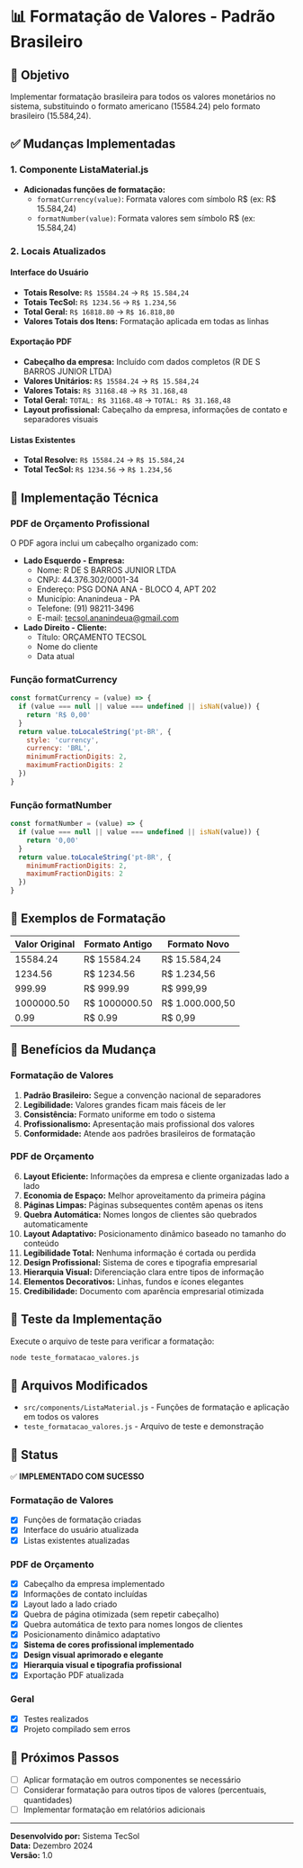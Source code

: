 # 📊 Formatação de Valores - Padrão Brasileiro

## 🎯 Objetivo
Implementar formatação brasileira para todos os valores monetários no sistema, substituindo o formato americano (15584.24) pelo formato brasileiro (15.584,24).

## ✅ Mudanças Implementadas

### 1. Componente ListaMaterial.js
- **Adicionadas funções de formatação:**
  - `formatCurrency(value)`: Formata valores com símbolo R$ (ex: R$ 15.584,24)
  - `formatNumber(value)`: Formata valores sem símbolo R$ (ex: 15.584,24)

### 2. Locais Atualizados

#### Interface do Usuário
- **Totais Resolve:** `R$ 15584.24` → `R$ 15.584,24`
- **Totais TecSol:** `R$ 1234.56` → `R$ 1.234,56`
- **Total Geral:** `R$ 16818.80` → `R$ 16.818,80`
- **Valores Totais dos Itens:** Formatação aplicada em todas as linhas

#### Exportação PDF
- **Cabeçalho da empresa:** Incluído com dados completos (R DE S BARROS JUNIOR LTDA)
- **Valores Unitários:** `R$ 15584.24` → `R$ 15.584,24`
- **Valores Totais:** `R$ 31168.48` → `R$ 31.168,48`
- **Total Geral:** `TOTAL: R$ 31168.48` → `TOTAL: R$ 31.168,48`
- **Layout profissional:** Cabeçalho da empresa, informações de contato e separadores visuais

#### Listas Existentes
- **Total Resolve:** `R$ 15584.24` → `R$ 15.584,24`
- **Total TecSol:** `R$ 1234.56` → `R$ 1.234,56`

## 🔧 Implementação Técnica

### PDF de Orçamento Profissional
O PDF agora inclui um cabeçalho organizado com:
- **Lado Esquerdo - Empresa:**
  - Nome: R DE S BARROS JUNIOR LTDA
  - CNPJ: 44.376.302/0001-34
  - Endereço: PSG DONA ANA - BLOCO 4, APT 202
  - Município: Ananindeua - PA
  - Telefone: (91) 98211-3496
  - E-mail: tecsol.ananindeua@gmail.com
- **Lado Direito - Cliente:**
  - Título: ORÇAMENTO TECSOL
  - Nome do cliente
  - Data atual

### Função formatCurrency
```javascript
const formatCurrency = (value) => {
  if (value === null || value === undefined || isNaN(value)) {
    return 'R$ 0,00'
  }
  return value.toLocaleString('pt-BR', {
    style: 'currency',
    currency: 'BRL',
    minimumFractionDigits: 2,
    maximumFractionDigits: 2
  })
}
```

### Função formatNumber
```javascript
const formatNumber = (value) => {
  if (value === null || value === undefined || isNaN(value)) {
    return '0,00'
  }
  return value.toLocaleString('pt-BR', {
    minimumFractionDigits: 2,
    maximumFractionDigits: 2
  })
}
```

## 📱 Exemplos de Formatação

| Valor Original | Formato Antigo | Formato Novo |
|----------------|----------------|--------------|
| 15584.24       | R$ 15584.24    | R$ 15.584,24 |
| 1234.56        | R$ 1234.56     | R$ 1.234,56  |
| 999.99         | R$ 999.99      | R$ 999,99    |
| 1000000.50     | R$ 1000000.50  | R$ 1.000.000,50 |
| 0.99           | R$ 0.99        | R$ 0,99      |

## 🎨 Benefícios da Mudança

### Formatação de Valores
1. **Padrão Brasileiro:** Segue a convenção nacional de separadores
2. **Legibilidade:** Valores grandes ficam mais fáceis de ler
3. **Consistência:** Formato uniforme em todo o sistema
4. **Profissionalismo:** Apresentação mais profissional dos valores
5. **Conformidade:** Atende aos padrões brasileiros de formatação

### PDF de Orçamento
6. **Layout Eficiente:** Informações da empresa e cliente organizadas lado a lado
7. **Economia de Espaço:** Melhor aproveitamento da primeira página
8. **Páginas Limpas:** Páginas subsequentes contêm apenas os itens
9. **Quebra Automática:** Nomes longos de clientes são quebrados automaticamente
10. **Layout Adaptativo:** Posicionamento dinâmico baseado no tamanho do conteúdo
11. **Legibilidade Total:** Nenhuma informação é cortada ou perdida
12. **Design Profissional:** Sistema de cores e tipografia empresarial
13. **Hierarquia Visual:** Diferenciação clara entre tipos de informação
14. **Elementos Decorativos:** Linhas, fundos e ícones elegantes
15. **Credibilidade:** Documento com aparência empresarial otimizada

## 🧪 Teste da Implementação

Execute o arquivo de teste para verificar a formatação:
```bash
node teste_formatacao_valores.js
```

## 📍 Arquivos Modificados

- `src/components/ListaMaterial.js` - Funções de formatação e aplicação em todos os valores
- `teste_formatacao_valores.js` - Arquivo de teste e demonstração

## 🚀 Status

✅ **IMPLEMENTADO COM SUCESSO**

### Formatação de Valores
- [x] Funções de formatação criadas
- [x] Interface do usuário atualizada
- [x] Listas existentes atualizadas

### PDF de Orçamento
- [x] Cabeçalho da empresa implementado
- [x] Informações de contato incluídas
- [x] Layout lado a lado criado
- [x] Quebra de página otimizada (sem repetir cabeçalho)
- [x] Quebra automática de texto para nomes longos de clientes
- [x] Posicionamento dinâmico adaptativo
- [x] **Sistema de cores profissional implementado**
- [x] **Design visual aprimorado e elegante**
- [x] **Hierarquia visual e tipografia profissional**
- [x] Exportação PDF atualizada

### Geral
- [x] Testes realizados
- [x] Projeto compilado sem erros

## 🔮 Próximos Passos

- [ ] Aplicar formatação em outros componentes se necessário
- [ ] Considerar formatação para outros tipos de valores (percentuais, quantidades)
- [ ] Implementar formatação em relatórios adicionais

---

**Desenvolvido por:** Sistema TecSol  
**Data:** Dezembro 2024  
**Versão:** 1.0
